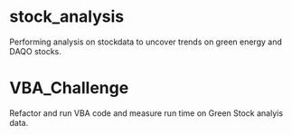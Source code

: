 # stock_analysis
 Performing analysis on stockdata to uncover trends on green energy and DAQO stocks.
# VBA_Challenge
 Refactor and run VBA code and measure run time on Green Stock analyis data.
 
